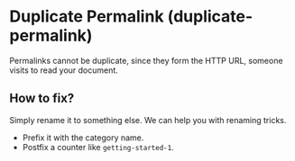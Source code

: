# Duplicate Permalink (duplicate-permalink)

Permalinks cannot be duplicate, since they form the HTTP URL, someone visits to read your document.

## How to fix?
Simply rename it to something else. We can help you with renaming tricks.

- Prefix it with the category name.
- Postfix a counter like `getting-started-1`.
